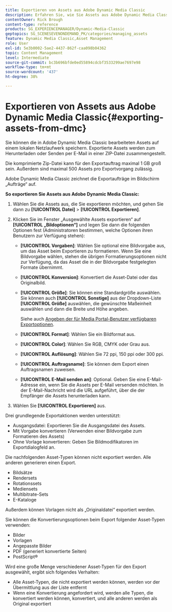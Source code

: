 ```yaml
---
title: Exportieren von Assets aus Adobe Dynamic Media Classic
description: Erfahren Sie, wie Sie Assets aus Adobe Dynamic Media Classic exportieren.
contentOwner: Rick Brough
content-type: reference
products: SG_EXPERIENCEMANAGER/Dynamic-Media-Classic
geptopics: SG_SCENESEVENONDEMAND_PK/categories/managing_assets
feature: Dynamic Media Classic,Asset Management
role: User
exl-id: 5e3b0002-5ae2-4437-862f-caa098b04362
topic: Content Management
level: Intermediate
source-git-commit: bc3b696bfde0ed55894cdcbf3533299ae7697e98
workflow-type: tm+mt
source-wordcount: '437'
ht-degree: 38%

---
```


# Exportieren von Assets aus Adobe Dynamic Media Classic{#exporting-assets-from-dmc}

Sie können die in Adobe Dynamic Media Classic bearbeiteten Assets auf einem lokalen Netzlaufwerk speichern. Exportierte Assets werden zum Herunterladen oder Senden per E-Mail in einer ZIP-Datei zusammengestellt.

Die komprimierte Zip-Datei kann für den Exportauftrag maximal 1 GB groß sein. Außerdem sind maximal 500 Assets pro Exportvorgang zulässig.

Adobe Dynamic Media Classic zeichnet die Exportaufträge im Bildschirm „Aufträge“ auf.

**So exportieren Sie Assets aus Adobe Dynamic Media Classic:**

1. Wählen Sie die Assets aus, die Sie exportieren möchten, und gehen Sie dann zu **[!UICONTROL Datei]** > **[!UICONTROL Exportieren]**.
1. Klicken Sie im Fenster „Ausgewählte Assets exportieren“ auf **[!UICONTROL „Bildoptionen“]** und legen Sie dann die folgenden Optionen fest (Administratoren bestimmen, welche Optionen ihren Benutzern zur Verfügung stehen):

   * **[!UICONTROL Vorgaben]**: Wählen Sie optional eine Bildvorgabe aus, um das Asset beim Exportieren zu formatieren. Wenn Sie eine Bildvorgabe wählen, stehen die übrigen Formatierungsoptionen nicht zur Verfügung, da das Asset die in der Bildvorgabe festgelegten Formate übernimmt.

   * **[!UICONTROL Konversion]**: Konvertiert die Asset-Datei oder das Originalbild.

   * **[!UICONTROL Größe]**: Sie können eine Standardgröße auswählen. Sie können auch **[!UICONTROL Sonstige]** aus der Dropdown-Liste **[!UICONTROL Größe]** auswählen, die gewünschte Maßeinheit auswählen und dann die Breite und Höhe angeben.

     Siehe auch [Angeben der für Media Portal-Benutzer verfügbaren Exportoptionen](specifying-export-options-available-media.md#specifying_export_options_available_to_media_portal_users).

   * **[!UICONTROL Format]**: Wählen Sie ein Bildformat aus.

   * **[!UICONTROL Color]**: Wählen Sie RGB, CMYK oder Grau aus.

   * **[!UICONTROL Auflösung]**: Wählen Sie 72 ppi, 150 ppi oder 300 ppi.

   * **[!UICONTROL Auftragsname]**: Sie können dem Export einen Auftragsnamen zuweisen.

   * **[!UICONTROL E-Mail senden an]**: Optional. Geben Sie eine E-Mail-Adresse ein, wenn Sie die Assets per E-Mail versenden möchten. In der E-Mail-Nachricht wird die URL aufgeführt, über die der Empfänger die Assets herunterladen kann.

1. Wählen Sie **[!UICONTROL Exportieren]** aus.

Drei grundlegende Exportaktionen werden unterstützt:

* Ausgangsdatei: Exportieren Sie die Ausgangsdatei des Assets.
* Mit Vorgabe konvertieren (Verwenden einer Bildvorgabe zum Formatieren des Assets)
* Ohne Vorlage konvertieren: Geben Sie Bildmodifikatoren im Exportdialogfeld an.

Die nachfolgenden Asset-Typen können nicht exportiert werden. Alle anderen generieren einen Export.

* Bildsätze
* Rendersets
* Rotationssets
* Mediensets
* Multibitrate-Sets
* E-Kataloge

Außerdem können Vorlagen nicht als „Originaldatei“ exportiert werden.

Sie können die Konvertierungsoptionen beim Export folgender Asset-Typen verwenden:

* Bilder
* Vorlagen
* Angepasste Bilder
* PDF (generiert konvertierte Seiten)
* PostScript®

Wird eine große Menge verschiedener Asset-Typen für den Export ausgewählt, ergibt sich folgendes Verhalten:

* Alle Asset-Typen, die nicht exportiert werden können, werden vor der Übermittlung aus der Liste entfernt
* Wenn eine Konvertierung angefordert wird, werden alle Typen, die konvertiert werden können, konvertiert, und alle anderen werden als Original exportiert
